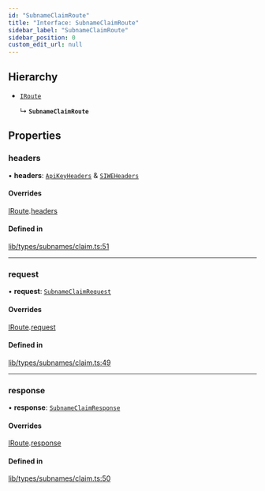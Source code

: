 ```yaml
---
id: "SubnameClaimRoute"
title: "Interface: SubnameClaimRoute"
sidebar_label: "SubnameClaimRoute"
sidebar_position: 0
custom_edit_url: null
---
```


## Hierarchy

- [`IRoute`](IRoute.md)

  ↳ **`SubnameClaimRoute`**

## Properties

### headers

• **headers**: [`ApiKeyHeaders`](ApiKeyHeaders.md) & [`SIWEHeaders`](SIWEHeaders.md)

#### Overrides

[IRoute](IRoute.md).[headers](IRoute.md#headers)

#### Defined in

[lib/types/subnames/claim.ts:51](https://github.com/JustaName-id/JustaName-sdk/blob/f71acf4/packages/@justaname.id/sdk/src/lib/types/subnames/claim.ts#L51)

___

### request

• **request**: [`SubnameClaimRequest`](SubnameClaimRequest.md)

#### Overrides

[IRoute](IRoute.md).[request](IRoute.md#request)

#### Defined in

[lib/types/subnames/claim.ts:49](https://github.com/JustaName-id/JustaName-sdk/blob/f71acf4/packages/@justaname.id/sdk/src/lib/types/subnames/claim.ts#L49)

___

### response

• **response**: [`SubnameClaimResponse`](SubnameClaimResponse.md)

#### Overrides

[IRoute](IRoute.md).[response](IRoute.md#response)

#### Defined in

[lib/types/subnames/claim.ts:50](https://github.com/JustaName-id/JustaName-sdk/blob/f71acf4/packages/@justaname.id/sdk/src/lib/types/subnames/claim.ts#L50)
